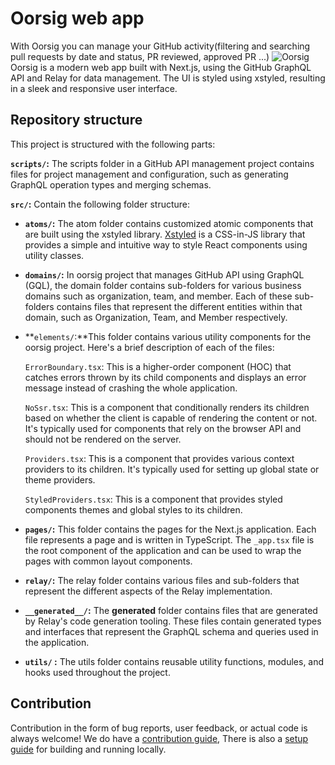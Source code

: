# Oorsig  web app
With Oorsig you can manage your GitHub activity(filtering and searching pull requests by date and status, PR reviewed, approved PR ...)
![Oorsig](https://user-images.githubusercontent.com/42426067/227998739-7d8e8b1e-9784-4c8c-a156-ab87c44cc2af.png)
Oorsig is a modern web app built with Next.js, using the GitHub GraphQL API and Relay for data management. The UI is styled using xstyled, resulting in a sleek and responsive user interface.
## Repository structure 
This project is structured with the following parts:

**`scripts/`:** The scripts folder in a GitHub API management project contains files for project management and configuration, such as generating GraphQL operation types and merging schemas.

**`src/`:** Contain the following folder structure:

- **`atoms/`:** The atom folder contains customized atomic components that are built using the xstyled library. [Xstyled](https://xstyled.dev/docs/utility-props/) is a CSS-in-JS library that provides a simple and intuitive way to style React components using utility classes.

- **`domains/`:** In oorsig project that manages GitHub API using GraphQL (GQL), the domain folder contains sub-folders for various business domains such as organization, team, and member. Each of these sub-folders contains files that represent the different entities within that domain, such as Organization, Team, and Member respectively.

- **`elements/`:**This folder contains various utility components for the oorsig project. Here's a brief description of each of the files:

    `ErrorBoundary.tsx`: This is a higher-order component (HOC) that catches errors thrown by its child components and displays an error message instead of crashing the whole application.

    `NoSsr.tsx`: This is a component that conditionally renders its children based on whether the client is capable of rendering the content or not. It's typically used for components that rely on the browser API and should not be rendered on the server.

    `Providers.tsx`: This is a component that provides various context providers to its children. It's typically used for setting up global state or theme providers.

    `StyledProviders.tsx`: This is a component that provides styled components themes and global styles to its children.

- **`pages/`:** This folder contains the pages for the Next.js application. Each file represents a page and is written in TypeScript. The `_app.tsx` file is the root component of the application and can be used to wrap the pages with common layout components.

- **`relay/`:** The relay folder contains various files and sub-folders that represent the different aspects of the Relay implementation.

- **`__generated__/`:** The **generated** folder contains files that are generated by Relay's code generation tooling. These files contain generated types and interfaces that represent the GraphQL schema and queries used in the application.

- **`utils/` :** The utils folder contains reusable utility functions, modules, and hooks used throughout the project.
## Contribution
Contribution in the form of bug reports, user feedback, or actual code is always welcome! We do have a [contribution guide](), There is also a [setup guide]() for building and running locally.
